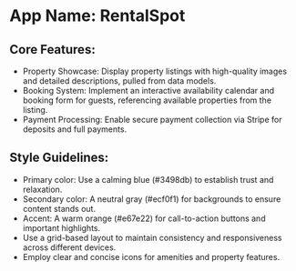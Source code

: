 # **App Name**: RentalSpot

## Core Features:

- Property Showcase: Display property listings with high-quality images and detailed descriptions, pulled from data models.
- Booking System: Implement an interactive availability calendar and booking form for guests, referencing available properties from the listing.
- Payment Processing: Enable secure payment collection via Stripe for deposits and full payments.

## Style Guidelines:

- Primary color: Use a calming blue (#3498db) to establish trust and relaxation.
- Secondary color: A neutral gray (#ecf0f1) for backgrounds to ensure content stands out.
- Accent: A warm orange (#e67e22) for call-to-action buttons and important highlights.
- Use a grid-based layout to maintain consistency and responsiveness across different devices.
- Employ clear and concise icons for amenities and property features.